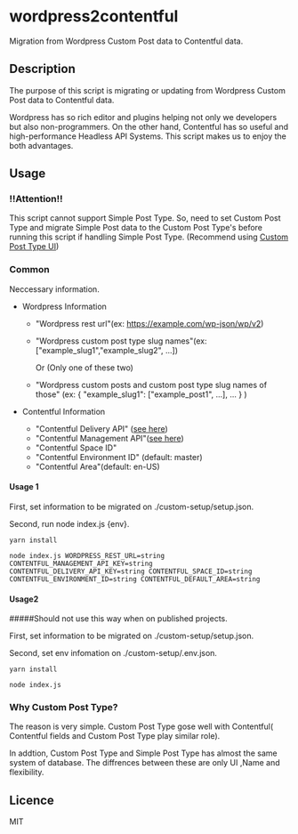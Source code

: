wordpress2contentful
====

Migration from Wordpress Custom Post data to Contentful data. 

## Description

The purpose of this script is migrating or updating from Wordpress Custom Post data to Contentful data.

Wordpress has so rich editor and plugins helping not only we developers but also non-programmers. On the other hand, Contentful has so useful and high-performance Headless API Systems. This script makes us to enjoy the both advantages.

## Usage

### !!Attention!!

This script cannot support Simple Post Type. So, need to set Custom Post Type and migrate Simple Post data to the Custom Post Type's before running this script if handling Simple Post Type. (Recommend using [Custom Post Type UI](https://ja.wordpress.org/plugins/custom-post-type-ui/))

### Common

Neccessary information.

- Wordpress Information 

  - "Wordpress rest url"(ex: https://example.com/wp-json/wp/v2)

  - "Wordpress custom post type slug names"(ex: ["example_slug1","example_slug2", ...])

    Or (Only one of these two)

  -  "Wordpress custom posts and custom post type slug names of those" (ex: 
    {  "example_slug1":  ["example_post1", ...], ... } )

- Contentful Information 
  - "Contentful Delivery API" ([see here](https://www.contentful.com/developers/docs/references/content-delivery-api/#/reference/spaces))
  - "Contentful Management API"([see here](https://www.contentful.com/developers/docs/references/content-management-api/))
  -  "Contentful Space ID"
  -  "Contentful Environment ID" (default: master)
  -  "Contentful Area"(default: en-US)

#### Usage 1

First, set  information to be migrated on ./custom-setup/setup.json.

Second, run node index.js {env}.

```yarn install```

```node index.js WORDPRESS_REST_URL=string CONTENTFUL_MANAGEMENT_API_KEY=string CONTENTFUL_DELIVERY_API_KEY=string CONTENTFUL_SPACE_ID=string CONTENTFUL_ENVIRONMENT_ID=string CONTENTFUL_DEFAULT_AREA=string  ```

#### Usage2

#####Should not use this way when on published projects. 

First, set  information to be migrated on ./custom-setup/setup.json.

Second, set env infomation on ./custom-setup/.env.json.

```yarn install```

```node index.js```

### Why Custom Post Type?

The reason is very simple. Custom Post Type gose well with Contentful( Contentful fields and Custom Post Type play similar role).

In addtion, Custom Post Type and Simple Post Type has almost the same system of database. The diffrences between these are only UI ,Name and flexibility.

## Licence

MIT

